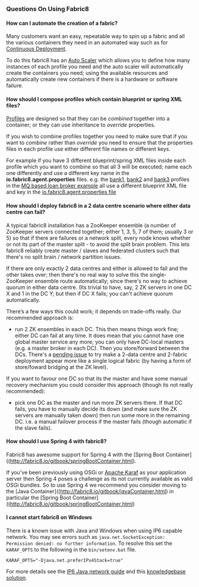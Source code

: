 ### Questions On Using Fabric8

#### How can I automate the creation of a fabric?

Many customers want an easy, repeatable way to spin up a fabric and all the various containers they need in an automated way such as for [Continuous Deployment](http://fabric8.io/gitbook/continuousDeployment.html).

To do this fabric8 has an [Auto Scaler](http://fabric8.io/gitbook/requirements.html) which allows you to define how many instances of each profile you need and the auto scaler will automatically create the containers you need; using the available resources and automatically create new containers if there is a hardware or software failure.

#### How should I compose profiles which contain blueprint or spring XML files?

[Profiles](http://fabric8.io/gitbook/profiles.html) are designed so that they can be _combined_ together into a container; or they can use inheritance to _override_ properties.

If you wish to combine profiles together you need to make sure that if you want to _combine_ rather than _override_ you need to ensure that the properties files in each profile use either different file names or different keys.

For example if you have 3 different blueprint/spring XML files inside each profile which you want to combine so that all 3 will be executed; name each one differently and use a different key name in the **io.fabric8.agent.properties** files. e.g. the [bank1](https://github.com/fabric8io/fabric8/tree/master/fabric/fabric8-karaf/src/main/resources/distro/fabric/import/fabric/profiles/example/camel/loanbroker/mq.bank1.profile), [bank2](https://github.com/fabric8io/fabric8/tree/master/fabric/fabric8-karaf/src/main/resources/distro/fabric/import/fabric/profiles/example/camel/loanbroker/mq.bank2.profile) and [bank3](https://github.com/fabric8io/fabric8/tree/master/fabric/fabric8-karaf/src/main/resources/distro/fabric/import/fabric/profiles/example/camel/loanbroker/mq.bank3.profile) profiles in the [MQ based loan broker example](https://github.com/fabric8io/fabric8/tree/master/fabric/fabric8-karaf/src/main/resources/distro/fabric/import/fabric/profiles/example/camel/loanbroker/) all use a different blueprint XML file and key in the [io.fabric8.agent.properties file](https://github.com/fabric8io/fabric8/blob/master/fabric/fabric8-karaf/src/main/resources/distro/fabric/import/fabric/profiles/example/camel/loanbroker/mq.bank1.profile/io.fabric8.agent.properties#L22)

#### How should I deploy fabric8 in a 2 data centre scenario where either data centre can fail?

A typical fabric8 installation has a ZooKeeper ensemble (a number of ZooKeeper servers connected together; either 1, 3, 5, 7 of them; usually 3 or 5) so that if there are failures or a network split, every node knows whether or not its part of the master split - to avoid the split brain problem. This lets fabric8 reliably create master
/ slaves and federated clusters such that there's no split brain / network partition issues.

If there are only exactly 2 data centres and either is allowed to fail and the other takes over; then there's no real way to solve this the single-ZooKeeper ensemble route automatically; since there's no way to achieve quorum in either data centre. (Its trivial to have, say, 2 ZK servers in one DC X and 1 in the DC Y; but then if DC X fails; you can't achieve quorum automatically.

There’s a few ways this could work; it depends on trade-offs really. Our recommended approach is:

* run 2 ZK ensembles in each DC. This then means things work fine; either DC can fail at any time. It does mean that you cannot have one global master service any more; you can only have DC-local masters (e.g. a master broker in each DC). Then you store/forward between the DCs. There's a [pending issue](https://github.com/fabric8io/fabric8/issues/622) to try make a 2-data centre and 2-fabric deployment appear more like a single logical fabric (by having a form of store/foward bridging at the ZK level).

If you want to favour one DC so that its the master and have some manual recovery mechanism you could consider this approach (though its not really recommended):

* pick one DC as the master and run more ZK servers there. If that DC fails, you have to manually decide its down (and make sure the ZK servers are manually taken down) then run some more in the remaining DC. i.e. a manual failover process if the master fails (though automatic if the slave fails).

#### How should I use Spring 4 with fabric8?

Fabric8 has awesome support for Spring 4 with the [Spring Boot Container]((http://fabric8.io/gitbook/springBootContainer.html).

If you've been previously using OSGi or [Apache Karaf](http://karaf.apache.org/) as your application server then Spring 4 poses a challenge as its not currently available as valid OSGi bundles. So to use Spring 4 we recommend you consider moving to the [Java Container]((http://fabric8.io/gitbook/javaContainer.html) in particular the [Spring Boot Container]((http://fabric8.io/gitbook/springBootContainer.html)

#### I cannot start fabric8 on Windows

There is a known issue with Java and Windows when using IP6 capable network. You may see errors such as ``java.net.SocketException: Permission denied: no further information``. To resolve this set the ``KARAF_OPTS`` to the following in the ``bin/setenv.bat`` file.

    KARAF_OPTS="-Djava.net.preferIPv4Stack=true"

For more details see the [IP6 Java network guide](http://docs.oracle.com/javase/7/docs/technotes/guides/net/ipv6_guide/) and this [knowledgebase solution](https://access.redhat.com/site/solutions/757533).
